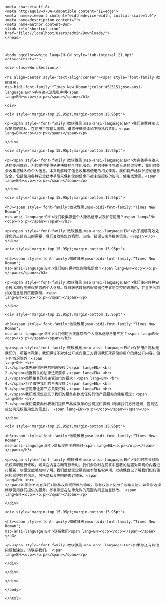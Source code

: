 <html xmlns:o="urn:schemas-microsoft-com:office:office"
xmlns:w="urn:schemas-microsoft-com:office:word"
xmlns:m="http://schemas.microsoft.com/office/2004/12/omml"
xmlns="http://www.w3.org/TR/REC-html40">

<head>
<meta name=标题 content=手写输入法隐私声明>
<meta name=关键词 content="">
<meta http-equiv=Content-Type content="text/html; charset=unicode">
<meta name=ProgId content=Word.Document>
<meta name=Generator content="Microsoft Word 14">
<meta name=Originator content="Microsoft Word 14">
<link rel=File-List href="%E8%AE%AF%E9%A3%9E%E8%BE%93%E5%85%A5%E6%B3%95%E9%9A%90%E7%A7%81%E5%A3%B0%E6%98%8E.files/filelist.xml">
<title>手写输入法隐私声明</title>
<link rel=themeData href="%E8%AE%AF%E9%A3%9E%E8%BE%93%E5%85%A5%E6%B3%95%E9%9A%90%E7%A7%81%E5%A3%B0%E6%98%8E.files/themedata.xml">
<style>
<!--div
{-webkit-tap-highlight-color: rgba(0, 0, 0, 0);
overflow:hidden;
position:relative;}

/* Font Definitions */
@font-face
{font-family:Times;
	panose-1:2 0 5 0 0 0 0 0 0 0;
	mso-font-charset:0;
	mso-generic-font-family:auto;
	mso-font-pitch:variable;
	mso-font-signature:3 0 0 0 1 0;}
	@font-face
{font-family:Times;
	panose-1:2 0 5 0 0 0 0 0 0 0;
	mso-font-charset:0;
	mso-generic-font-family:auto;
	mso-font-pitch:variable;
	mso-font-signature:3 0 0 0 1 0;}
	@font-face
{font-family:微软雅黑;
	panose-1:2 11 5 3 2 2 4 2 2 4;
	mso-font-charset:80;
	mso-generic-font-family:auto;
	mso-font-pitch:variable;
	mso-font-signature:-2147483001 672087122 22 0 262175 0;}
	@font-face
{font-family:"\@微软雅黑";
	panose-1:2 11 5 3 2 2 4 2 2 4;
	mso-font-charset:80;
	mso-generic-font-family:auto;
	mso-font-pitch:variable;
	mso-font-signature:-2147483001 672087122 22 0 262175 0;}
	/* Style Definitions */
	p.MsoNormal, li.MsoNormal, div.MsoNormal
{mso-style-unhide:no;
	mso-style-qformat:yes;
	mso-style-parent:"";
margin:0cm;
	   margin-bottom:.0001pt;
	   mso-pagination:widow-orphan;
	   font-size:10.0pt;
	   font-family:Times;
	   mso-fareast-font-family:宋体;
	   mso-fareast-theme-font:minor-fareast;
	   mso-bidi-font-family:"Times New Roman";
	   mso-bidi-theme-font:minor-bidi;
color:windowtext;}
h1
{mso-style-priority:9;
	mso-style-unhide:no;
	mso-style-qformat:yes;
	mso-style-link:"标题 1字符";
	mso-margin-top-alt:auto;
	margin-right:0cm;
	mso-margin-bottom-alt:auto;
	margin-left:0cm;
	mso-pagination:widow-orphan;
	mso-outline-level:1;
	font-size:24.0pt;
	font-family:Times;
	mso-bidi-font-family:"Times New Roman";
	mso-bidi-theme-font:minor-bidi;
color:windowtext;
	  font-weight:bold;}
	  h3
{mso-style-priority:9;
	mso-style-unhide:no;
	mso-style-qformat:yes;
	mso-style-link:"标题 3字符";
margin:0cm;
	   margin-bottom:.0001pt;
	   mso-pagination:widow-orphan;
	   mso-outline-level:3;
	   font-size:13.5pt;
	   font-family:Times;
	   mso-bidi-font-family:"Times New Roman";
	   mso-bidi-theme-font:minor-bidi;
color:red;
	  font-weight:bold;}
	  p
{mso-style-noshow:yes;
	mso-style-priority:99;
	margin-top:6.0pt;
	margin-right:0cm;
	mso-margin-bottom-alt:auto;
	margin-left:0cm;
	mso-pagination:widow-orphan;
	font-size:10.0pt;
	font-family:Times;
	mso-fareast-font-family:宋体;
	mso-fareast-theme-font:minor-fareast;
	mso-bidi-font-family:"Times New Roman";
color:#717171;}
span.3
{mso-style-name:"标题 3字符";
	mso-style-noshow:yes;
	mso-style-priority:9;
	mso-style-unhide:no;
	mso-style-locked:yes;
	mso-style-link:"标题 3";
	mso-ansi-font-size:16.0pt;
	mso-bidi-font-size:16.0pt;
	font-family:Times;
	mso-ascii-font-family:Times;
	mso-fareast-font-family:宋体;
	mso-fareast-theme-font:minor-fareast;
	mso-hansi-font-family:Times;
	mso-bidi-font-family:"Times New Roman";
	mso-bidi-theme-font:minor-bidi;
	font-weight:bold;}
	p.title, li.title, div.title
{mso-style-name:title;
	mso-style-unhide:no;
	margin-top:6.0pt;
	margin-right:0cm;
	mso-margin-bottom-alt:auto;
	margin-left:0cm;
	text-align:center;
	mso-pagination:widow-orphan;
	font-size:10.0pt;
	font-family:Times;
	mso-fareast-font-family:宋体;
	mso-fareast-theme-font:minor-fareast;
	mso-bidi-font-family:"Times New Roman";
	mso-bidi-theme-font:minor-bidi;
color:#717171;}
p.section, li.section, div.section
{mso-style-name:section;
	mso-style-unhide:no;
	margin-top:15.95pt;
	margin-right:0cm;
	margin-bottom:15.95pt;
	margin-left:0cm;
	mso-pagination:widow-orphan;
	font-size:10.0pt;
	font-family:Times;
	mso-fareast-font-family:宋体;
	mso-fareast-theme-font:minor-fareast;
	mso-bidi-font-family:"Times New Roman";
	mso-bidi-theme-font:minor-bidi;
color:#717171;}
p.container, li.container, div.container
{mso-style-name:container;
	mso-style-unhide:no;
	margin-top:6.0pt;
	margin-right:0cm;
	mso-margin-bottom-alt:auto;
	margin-left:0cm;
	mso-pagination:widow-orphan;
	font-size:10.0pt;
	font-family:Times;
	mso-fareast-font-family:宋体;
	mso-fareast-theme-font:minor-fareast;
	mso-bidi-font-family:"Times New Roman";
	mso-bidi-theme-font:minor-bidi;
color:#717171;}
span.1
{mso-style-name:"标题 1字符";
	mso-style-priority:9;
	mso-style-unhide:no;
	mso-style-locked:yes;
	mso-style-link:"标题 1";
	mso-ansi-font-size:22.0pt;
	mso-bidi-font-size:22.0pt;
	font-family:Times;
	mso-ascii-font-family:Times;
	mso-fareast-font-family:宋体;
	mso-fareast-theme-font:minor-fareast;
	mso-hansi-font-family:Times;
	mso-bidi-font-family:"Times New Roman";
	mso-bidi-theme-font:minor-bidi;
	mso-font-kerning:22.0pt;
	font-weight:bold;}
	.MsoChpDefault
{mso-style-type:export-only;
	mso-default-props:yes;
	font-size:10.0pt;
	mso-ansi-font-size:10.0pt;
	mso-bidi-font-size:10.0pt;
	mso-ascii-font-family:"Times New Roman";
	mso-hansi-font-family:"Times New Roman";
	mso-font-kerning:0pt;}
	@page WordSection1
{size:595.3pt 841.9pt;
margin:72.0pt 90.0pt 72.0pt 90.0pt;
	   mso-header-margin:42.55pt;
	   mso-footer-margin:49.6pt;
	   mso-paper-source:0;}
	   div.WordSection1
{page:WordSection1;}
-->
</style>
<!--[if gte mso 10]>
<style>
/* Style Definitions */
table.MsoNormalTable
{mso-style-name:普通表格;
	mso-tstyle-rowband-size:0;
	mso-tstyle-colband-size:0;
	mso-style-noshow:yes;
	mso-style-priority:99;
	mso-style-parent:"";
	mso-padding-alt:0cm 5.4pt 0cm 5.4pt;
	mso-para-margin:0cm;
	mso-para-margin-bottom:.0001pt;
	mso-pagination:widow-orphan;
	font-size:10.0pt;
	font-family:"Times New Roman";}
	</style>
	<![endif]-->
	<meta charset=utf-8>
	<meta http-equiv=X-UA-Compatible content="IE=edge">
	<meta name=viewport content="width=device-width, initial-scale=1.0">
	<meta name=description content="">
	<meta name=author content=Don>
	<link rel="shortcut icon" href="file://localhost/Users/admin/Downloads/">
	</head>



	<body bgcolor=white lang=ZH-CN style='tab-interval:21.0pt' ontouchstart="">

	<div class=WordSection1>

	<h1 align=center style='text-align:center'><span style='font-family:微软雅黑;
	mso-bidi-font-family:"Times New Roman";color:#515151;mso-ansi-language:EN'>手写输入法隐私声明<span
	lang=EN><o:p></o:p></span></span></h1>

	<div>

	<div style='margin-top:15.95pt;margin-bottom:15.95pt'>

	<p><span style='font-family:微软雅黑;mso-ansi-language:EN'>我们尊重并承诺保护您的隐私，在使用手写输入法前，请您仔细阅读如下隐私权声明。<span
	lang=EN><o:p></o:p></span></span></p>

	</div>

	<div style='margin-top:15.95pt;margin-bottom:15.95pt'>

	<p><span style='font-family:微软雅黑;mso-ansi-language:EN'>为完善手写输入法的使用体验，为您提供更准确更快捷的个性化服务，在您使用手写输入法的过程中，我们可能会收集您输入的个人信息。本声明解释了信息收集和使用的相关情况。我们将严格保护您的信息安全，包括使用各种安全技术手段来保护您的信息不被未经授权的访问、使用或泄漏。<span
	lang=EN><o:p></o:p></span></span></p>

	</div>

	<div style='margin-top:15.95pt;margin-bottom:15.95pt'>

	<h3><span style='font-family:微软雅黑;mso-bidi-font-family:"Times New Roman";
	mso-ansi-language:EN'>我们收集哪些个人隐私信息以及如何使用？<span lang=EN><o:p></o:p></span></span></h3>

	<p><span style='font-family:微软雅黑;mso-ansi-language:EN'>出于能够有效处理您的反馈意见的需要，我们会收集您的机型，网络，错误日志等相关信息。</span></p>
	</div>

	<div style='margin-top:15.95pt;margin-bottom:15.95pt'>

	<h3><span style='font-family:微软雅黑;mso-bidi-font-family:"Times New Roman";
	mso-ansi-language:EN'>我们如何保护您的隐私信息？<span lang=EN><o:p></o:p></span></span></h3>

	<p><span style='font-family:微软雅黑;mso-ansi-language:EN'>我们使用各种安全技术和程序来保护您的个人信息。存储敏感数据的服务器位于访问受控的设施内，并且不会将相关信息进行匹配存储。<span
	lang=EN><o:p></o:p></span></span></p>

	</div>

	<div style='margin-top:15.95pt;margin-bottom:15.95pt'>

	<h3><span style='font-family:微软雅黑;mso-bidi-font-family:"Times New Roman";
	mso-ansi-language:EN'>我们何时会披露您的个人隐私信息给第三方？<span lang=EN><o:p></o:p></span></span></h3>

	<p><span style='font-family:微软雅黑;mso-ansi-language:EN'>保护用户隐私是我们的一项基本政策，我们保证不对外公开或向第三方提供我们所存储的用户的非公开内容，但下列情况除外：<span
	lang=EN> <br>
	1.</span>事先获得用户的明确授权；<span lang=EN> <br>
	2.</span>根据有关的法律法规要求；<span lang=EN> <br>
	3.</span>按照相关政府主管部门的要求；<span lang=EN> <br>
	4.</span>为了维护我们的合法权益；<span lang=EN> <br>
	5.</span>您同意让第三方共享资料；<span lang=EN> <br>
	6.</span>我们发现您违反了我们的服务条款或任何其他产品服务的使用规定；<span lang=EN> <br>
	7.</span>我们需要向代表我们提供产品或服务的公司提供资料（除非我们另行通知，否则这些公司无权使用您的信息）。 <span lang=EN><o:p></o:p></span></span></p>

	</div>

	<div style='margin-top:15.95pt;margin-bottom:15.95pt'>

	<h3><span style='font-family:微软雅黑;mso-bidi-font-family:"Times New Roman";
	mso-ansi-language:EN'>隐私权声明的修订<span lang=EN><o:p></o:p></span></span></h3>

	<p><span style='font-family:微软雅黑;mso-ansi-language:EN'>我们时常会对隐私权声明进行修改。如果在内容方面有修改时，我们会及时在网页中显著的位置对声明的内容进行更新，以便您能够及时了解。我们鼓励您定期查阅本隐私权声明，以确保自己了解我们如何使用和保护您的信息，包括隐私权声明的修订情况。<span
	lang=EN> <br>
	</span>如果您不同意我们对隐私权声明所做的修改，您有权停止使用手写输入法。如果您选择继续使用我们提供的服务，即表示您在法律允许的范围内同意这些修改。 <span
	lang=EN><o:p></o:p></span></span></p>

	</div>

	<div style='margin-top:15.95pt;margin-bottom:15.95pt'>

	<h3><span style='font-family:微软雅黑;mso-bidi-font-family:"Times New Roman";
	mso-ansi-language:EN'>联系我们<span lang=EN><o:p></o:p></span></span></h3>

	<p><span style='font-family:微软雅黑;mso-ansi-language:EN'>如果您还有其他问题和建议，请联系我们。 <span
	lang=EN><o:p></o:p></span></span></p>

	</div>

	</div>

	</div>

	</body>

	</html>


